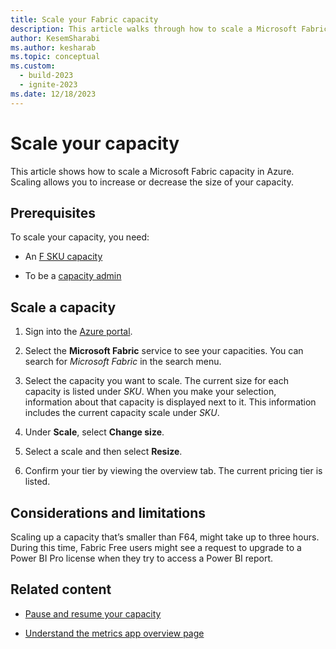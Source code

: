```yaml
---
title: Scale your Fabric capacity
description: This article walks through how to scale a Microsoft Fabric capacity in Azure.
author: KesemSharabi
ms.author: kesharab
ms.topic: conceptual
ms.custom:
  - build-2023
  - ignite-2023
ms.date: 12/18/2023
---
```


# Scale your capacity

This article shows how to scale a Microsoft Fabric capacity in Azure. Scaling allows you to increase or decrease the size of your capacity.

## Prerequisites

To scale your capacity, you need:

* An [F SKU capacity](buy-subscription.md#azure-skus)

* To be a [capacity admin](../admin/microsoft-fabric-admin.md#capacity-admin-roles)

## Scale a capacity

1. Sign into the [Azure portal](https://portal.azure.com/).

2. Select the **Microsoft Fabric** service to see your capacities. You can search for *Microsoft Fabric* in the search menu.

3. Select the capacity you want to scale. The current size for each capacity is listed under *SKU*. When you make your selection, information about that capacity is displayed next to it. This information includes the current capacity scale  under *SKU*.

4. Under **Scale**, select **Change size**.

5. Select a scale and then select **Resize**.

6. Confirm your tier by viewing the overview tab. The current pricing tier is listed.

## Considerations and limitations

Scaling up a capacity that’s smaller than F64, might take up to three hours. During this time, Fabric Free users might see a request to upgrade to a Power BI Pro license when they try to access a Power BI report.

## Related content

* [Pause and resume your capacity](pause-resume.md)

* [Understand the metrics app overview page](metrics-app-compute-page.md)
